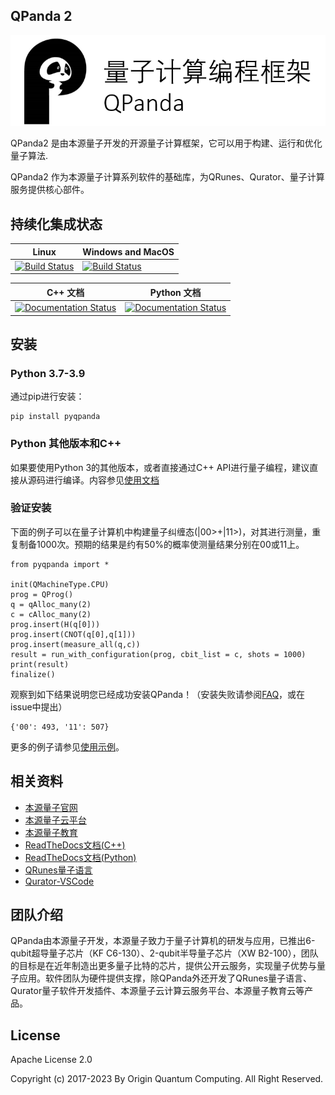 ## QPanda 2

![图片: ](./Documentation/img/1.png)

QPanda2 是由本源量子开发的开源量子计算框架，它可以用于构建、运行和优化量子算法.

QPanda2 作为本源量子计算系列软件的基础库，为QRunes、Qurator、量子计算服务提供核心部件。

## 持续化集成状态
| Linux                | Windows and MacOS|
|-------------------------|------------------|
[![Build Status](https://travis-ci.org/OriginQ/QPanda-2.svg?branch=master)](https://travis-ci.org/OriginQ/QPanda-2)        |    [![Build Status](https://dev.azure.com/yekongxiaogang/QPanda2/_apis/build/status/OriginQ.QPanda-2?branchName=master)](https://dev.azure.com/yekongxiaogang/QPanda2/_build/latest?definitionId=4&branchName=master)   

| C++ 文档         | Python 文档 |
|-------------------------|-----------------|
 | [![Documentation Status](https://readthedocs.org/projects/qpanda-tutorial/badge/?version=latest)](https://qpanda-tutorial.readthedocs.io/zh/latest/?badge=latest)      | [![Documentation Status](https://readthedocs.org/projects/pyqpanda-toturial/badge/?version=latest)](https://pyqpanda-toturial.readthedocs.io/zh/latest/?badge=latest)    

## 安装
### Python 3.7-3.9
通过pip进行安装：

    pip install pyqpanda
    
### Python 其他版本和C++

如果要使用Python 3的其他版本，或者直接通过C++ API进行量子编程，建议直接从源码进行编译。内容参见[使用文档](https://qpanda-tutorial.readthedocs.io/zh/latest/)

### 验证安装
下面的例子可以在量子计算机中构建量子纠缠态(|00>+|11>)，对其进行测量，重复制备1000次。预期的结果是约有50%的概率使测量结果分别在00或11上。

    from pyqpanda import *

    init(QMachineType.CPU)
    prog = QProg()
    q = qAlloc_many(2)
    c = cAlloc_many(2)
    prog.insert(H(q[0]))
    prog.insert(CNOT(q[0],q[1]))
    prog.insert(measure_all(q,c))
    result = run_with_configuration(prog, cbit_list = c, shots = 1000)
    print(result)
    finalize()

观察到如下结果说明您已经成功安装QPanda！（安装失败请参阅[FAQ](https://pyqpanda-toturial.readthedocs.io/zh/latest/)，或在issue中提出）
    
    {'00': 493, '11': 507}
    
更多的例子请参见[使用示例](https://github.com/OriginQ/QPanda-Example)。

## 相关资料

 - [本源量子官网](http://originqc.com.cn/)
 - [本源量子云平台](http://www.qubitonline.cn/)
 - [本源量子教育](https://learn-quantum.com/EDU/index.html)
 - [ReadTheDocs文档(C++)](https://qpanda-tutorial.readthedocs.io/zh/latest/)
 - [ReadTheDocs文档(Python)](https://pyqpanda-toturial.readthedocs.io/zh/latest/)
 - [QRunes量子语言](https://qrunes-tutorial.readthedocs.io/en/latest/)
 - [Qurator-VSCode](https://qurator-vscode.readthedocs.io/zh_CN/latest/)


## 团队介绍

QPanda由本源量子开发，本源量子致力于量子计算机的研发与应用，已推出6-qubit超导量子芯片（KF C6-130）、2-qubit半导量子芯片（XW B2-100），团队的目标是在近年制造出更多量子比特的芯片，提供公开云服务，实现量子优势与量子应用。软件团队为硬件提供支撑，除QPanda外还开发了QRunes量子语言、Qurator量子软件开发插件、本源量子云计算云服务平台、本源量子教育云等产品。

 ## License
 Apache License 2.0

 Copyright (c) 2017-2023 By Origin Quantum Computing. All Right Reserved.

